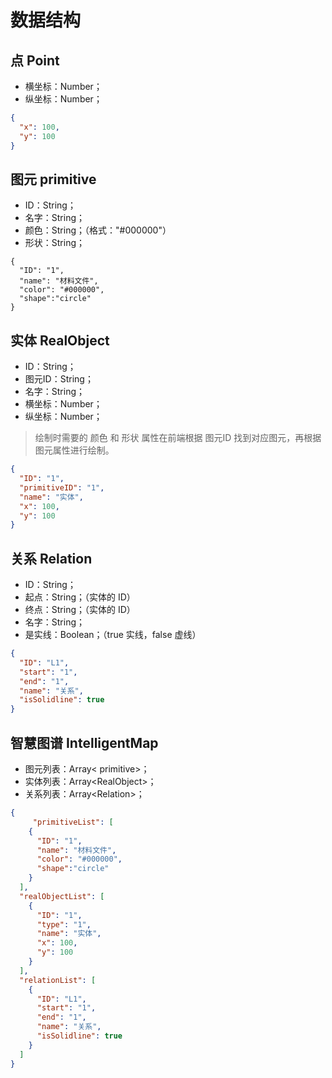 # 数据结构

## 点 Point

- 横坐标：Number；
- 纵坐标：Number；

```json
{
  "x": 100,
  "y": 100
}
```

## 图元 primitive

- ID：String；
- 名字：String；
- 颜色：String；（格式："#000000"）
- 形状：String；

```
{
  "ID": "1",
  "name": "材料文件",
  "color": "#000000",
  "shape":"circle"
}
```

## 实体 RealObject

- ID：String；
- 图元ID：String；
- 名字：String；
- 横坐标：Number；
- 纵坐标：Number；

> 绘制时需要的 颜色 和 形状 属性在前端根据 图元ID 找到对应图元，再根据图元属性进行绘制。

```json
{
  "ID": "1",
  "primitiveID": "1",
  "name": "实体",
  "x": 100,
  "y": 100
}
```

## 关系 Relation

- ID：String；
- 起点：String；（实体的 ID）
- 终点：String；（实体的 ID）
- 名字：String；
- 是实线：Boolean；（true 实线，false 虚线）

```json
{
  "ID": "L1",
  "start": "1",
  "end": "1",
  "name": "关系",
  "isSolidline": true
}
```

## 智慧图谱 IntelligentMap

- 图元列表：Array\< primitive\>；
- 实体列表：Array\<RealObject\>；
- 关系列表：Array\<Relation\>；

```json
{
     "primitiveList": [
    {
      "ID": "1",
  	  "name": "材料文件",
  	  "color": "#000000",
  	  "shape":"circle"
    }
  ],  
  "realObjectList": [
    {
      "ID": "1",
      "type": "1",
      "name": "实体",
      "x": 100,
      "y": 100
    }
  ],
  "relationList": [
    {
      "ID": "L1",
      "start": "1",
      "end": "1",
      "name": "关系",
      "isSolidline": true
    }
  ]
}
```
